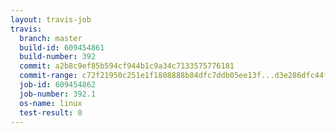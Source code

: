 ```yaml
---
layout: travis-job
travis:
  branch: master
  build-id: 609454861
  build-number: 392
  commit: a2b8c9ef85b594cf944b1c9a34c7133575776181
  commit-range: c72f21950c251e1f1808888b84dfc7ddb05ee13f...d3e286dfc44f5c14eda95dc85e43c06dd530cf4f
  job-id: 609454862
  job-number: 392.1
  os-name: linux
  test-result: 0
---
```

